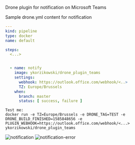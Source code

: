 Drone plugin for notification on Microsoft Teams

Sample drone.yml content for notification  
```yaml
---
kind: pipeline
type: docker
name: default

steps:
  <...>


  - name: notify
    image: ykorzikowski/drone_plugin_teams
    settings:
      webhook: https://outlook.office.com/webhook/<..>
      TZ: Europe/Brussels
    when:
      branch: master
      status: [ success, failure ]

```

```
Test me:
docker run -e TZ=Europe/Brussels -e DRONE_TAG=TEST -e DRONE_BUILD_FINISHED=1585848656 -e PLUGIN_WEBHOOK=https://outlook.office.com/webhook/<...> ykorzikowski/drone_plugin_teams
````

![notification](https://raw.githubusercontent.com/ykorzikowski/drone_plugin_teams/master/notification.png)
![notification-error](https://raw.githubusercontent.com/ykorzikowski/drone_plugin_teams/master/notification_failed.png)
